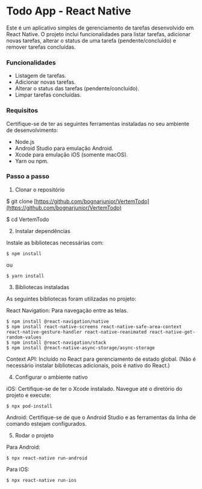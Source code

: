 # Todo App - React Native

Este é um aplicativo simples de gerenciamento de tarefas desenvolvido em React Native. O projeto inclui funcionalidades para listar tarefas, adicionar novas tarefas, alterar o status de uma tarefa (pendente/concluído) e remover tarefas concluídas.

### Funcionalidades

* Listagem de tarefas.
* Adicionar novas tarefas.
* Alterar o status das tarefas (pendente/concluído).
* Limpar tarefas concluídas.

### Requisitos

Certifique-se de ter as seguintes ferramentas instaladas no seu ambiente de desenvolvimento:

* Node.js
* Android Studio para emulação Android.
* Xcode para emulação iOS (somente macOS).
* Yarn ou npm.

### Passo a passo
1. Clonar o repositório

$ git clone [https://github.com/bognarjunior/VertemTodo](https://github.com/bognarjunior/VertemTodo)

$ cd VertemTodo

2. Instalar dependências

Instale as bibliotecas necessárias com:
```
$ npm install
```
ou
```
$ yarn install
```
3. Bibliotecas instaladas

As seguintes bibliotecas foram utilizadas no projeto:

React Navigation: Para navegação entre as telas.
```
$ npm install @react-navigation/native
$ npm install react-native-screens react-native-safe-area-context react-native-gesture-handler react-native-reanimated react-native-get-random-values
$ npm install @react-navigation/stack
$ npm install @react-native-async-storage/async-storage
```
Context API: Incluído no React para gerenciamento de estado global.
(Não é necessário instalar bibliotecas adicionais, pois é nativo do React.)

4. Configurar o ambiente nativo

iOS:
Certifique-se de ter o Xcode instalado. Navegue até o diretório do projeto e execute:
```
$ npx pod-install
```

Android:
Certifique-se de que o Android Studio e as ferramentas da linha de comando estejam configurados.

5. Rodar o projeto

Para Android:
```
$ npx react-native run-android
```
Para iOS:
```
$ npx react-native run-ios
```
